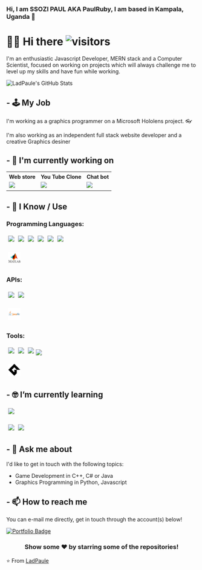 ### Hi, I am SSOZI PAUL AKA PaulRuby, I am based in Kampala, Uganda 👋

<!--
**LadPaule/LadPaule** is a ✨ _special_ ✨ repository because its `README.md` (this file) appears on your GitHub profile.

Here are some ideas to get you started:

- 🔭 I’m currently working on ...
- 🌱 I’m currently learning ...
- 👯 I’m looking to collaborate on ...
- 🤔 I’m looking for help with ...
- 💬 Ask me about ...
- 📫 How to reach me: ...
- 😄 Pronouns: ...
- ⚡ Fun fact: ...
-->
# 🙋‍♂️ Hi there ![visitors](https://img.shields.io/badge/dynamic/json?color=informational&label=visitor&query=value&url=https%3A%2F%2Fapi.countapi.xyz%2Fhit%2FLadPaule.LadPaule%2Freadme)


I'm an enthusiastic Javascript Developer, MERN stack and a Computer Scientist, focused on working on projects which will always challenge me to level up my skills and have fun while working.

![LadPaule's GitHub Stats](https://github-readme-stats.vercel.app/api?username=LadPaule&show_icons=true)

## - 🕹️ My Job

I'm working as a graphics programmer on a Microsoft Hololens project. 👓

I'm also working as an independent full stack website developer and a creative Graphics desiner 

## - 🔭 I'm currently working on

<table style="width:100%; table-layout:fixed">
  <tr>
    <th>Web store</th>
    <th>You Tube Clone </th>
    <th>Chat bot</th>
  </tr>
  <tr>
    <td>
		<a href="https://github.com/aeris170/DoaEngine">
			<img src="https://i.hizliresim.com/kcX3Xz.png" />
		</a>
	</td>
    <td>
		<a href="https://github.com/aeris170/RISK-Digital-Cut">
			<img src="https://repository-images.githubusercontent.com/169880359/d106c280-9780-11e9-983c-0b51e49af958" />
		</a>
	</td>
    <td>
		<a href="https://github.com/chroma-works/NeoDoa">
			<img src="https://user-images.githubusercontent.com/25724155/72576385-9ca35100-38e0-11ea-9f10-5de3852e6df3.png" />
		</a>
	</td>
  </tr>
</table>

## - 🧠 I Know / Use
### Programming Languages:

<img src="https://img.shields.io/badge/-C++-black?style=for-the-badge&logo=c%2B%2B&logoColor=blue" style="margin:5px" /><img src="https://img.shields.io/badge/-C%23-black?style=for-the-badge&logo=c-sharp&logoColor=green" style="margin:5px" /><img src="http://img.shields.io/badge/-lua-black?style=for-the-badge&logo=lua&logoColor=blue" style="margin:5px" /><img src="http://img.shields.io/badge/-c-black?style=for-the-badge&logo=c&logoColor=white" style="margin:5px" /><img src="http://img.shields.io/badge/-java-black?style=for-the-badge&logo=java&logoColor=orange" style="margin:5px" /><img src="http://img.shields.io/badge/-javascript-black?style=for-the-badge&logo=javascript" style="margin:5px" />

<code><img src="https://github.com/github/explore/blob/master/topics/matlab/matlab.png?raw=true" height="32px" style="margin:5px" /></code>

### APIs:

<img src="http://img.shields.io/badge/-opengl-black?style=for-the-badge&logo=opengl" style="margin:5px" /><img src="http://img.shields.io/badge/-qt-black?style=for-the-badge&logo=qt" style="margin:5px" />

<code><img src="https://github.com/github/explore/blob/master/topics/javafx/javafx.png?raw=true" height="32" style="margin:5px" /></code>

### Tools:

<img src="http://img.shields.io/badge/-git-black?style=for-the-badge&logo=git" style="margin:5px" /><img src="http://img.shields.io/badge/-gitgub-black?style=for-the-badge&logo=github" style="margin:5px" /><img src="http://img.shields.io/badge/-unity-black?style=for-the-badge&logo=unity" style="margin:5px" /><img src="http://img.shields.io/badge/-godot-black?style=for-the-badge&logo=godot-engine" style="margin:25x" />

<code><img src="https://github.com/github/explore/blob/master/topics/gamemaker/gamemaker.png?raw=true" height="32" style="margin:5px" /></code>

## - 🤓 I’m currently learning

<img src="http://img.shields.io/badge/-unreal_engine-black?style=for-the-badge&logo=unreal-engine&logoColor=blueviolet" style="margin:5px" />
<img src=""/>

<code><img src="https://upload.wikimedia.org/wikipedia/en/0/01/Directx9.png" height="32" style="margin:5px" /></code><code><img src="https://pbs.twimg.com/profile_images/1138532045364367371/DkXgxFjE.png" height="32" style="margin:5px" /></code>

## - 💬 Ask me about

I'd like to get in touch with the following topics:

- Game Development in C++, C# or Java
- Graphics Programming in Python, Javascript

## - 📫 How to reach me

You can e-mail me directly, get in touch through the account(s) below!

[![Portfolio Badge](http://img.shields.io/badge/event_horizon-check_out_my_portfolio-orange?style=for-the-badge&logo=google-chrome&logoColor=white)](https://LadPaule.github.io)

<div align="center">

### Show some ❤️ by starring some of the repositories!

</div>

⭐ From [LadPaule](https://github.com/LadPaule)
